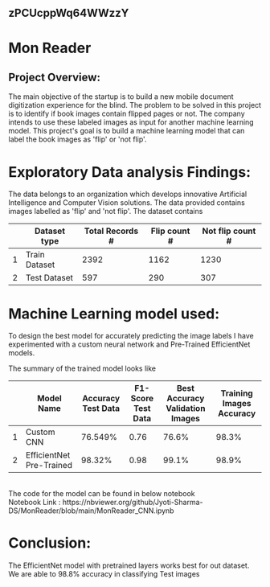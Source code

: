 ## zPCUcppWq64WWzzY
 
#   Mon Reader 
 

## Project Overview:
The main objective of the startup is to build a new mobile document digitization experience for the blind. The problem to be solved in this project is to identify if book images contain flipped pages or not. The company intends to use these labeled images as input for another machine learning model. This project's goal is to build a machine learning model that can label the book images as 'flip' or 'not flip'.

# Exploratory Data analysis Findings:

The data belongs to an organization which develops innovative Artificial Intelligence and Computer Vision solutions. The data provided contains images labelled as 'flip' and 'not flip'. The dataset contains 

|  | Dataset type  | Total Records #    | Flip count #   | Not flip count # | 
|---|---|---|---|---|
| 1 | Train Dataset  | 2392       | 1162   | 1230     |
| 2 | Test Dataset  | 597    | 290   | 307     |


# Machine Learning model used:
To design the best model for accurately predicting the image labels I have experimented with a custom neural network and Pre-Trained EfficientNet models.

The summary of the trained model looks like 

|  | Model Name  | Accuracy Test Data   | F1-Score Test Data   | Best Accuracy Validation Images | Training Images Accuracy  |
|---|---|---|---|---|---|
| 1 | Custom CNN  | 76.549% | 0.76   |   76.6%   |  98.3%    |
| 2 | EfficientNet Pre-Trained  |98.32%    | 0.98   | 99.1%    | 98.9% |


<br> 
The code for the model can be found in below notebook <br>
Notebook Link :  https://nbviewer.org/github/Jyoti-Sharma-DS/MonReader/blob/main/MonReader_CNN.ipynb

# Conclusion:
The EfficientNet model with pretrained layers works best for out dataset. We are able to 98.8% accuracy in classifying Test images
